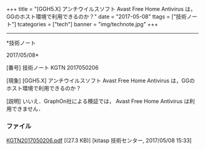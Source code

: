 ﻿+++
title = "[GGH5.X] アンチウイルスソフト Avast Free Home Antivirus は，GGのホスト環境で利用できるのか？"
date = "2017-05-08"
ttags = ["技術ノート"]
tcategories = ["tech"]
banner = "img/technote.jpg"
+++

-----------------------------------------------------------------------------------------------------------------------------

*技術ノート

2017/05/08*


[番号]
技術ノート KGTN 2017050206

[現象]
[GGH5.X] アンチウイルスソフト Avast Free Home Antivirus
は，GGのホスト環境で利用できるのか？

[説明]
いいえ．GraphOn社による検証では， Avast Free Home Antivirus
は利用できません．


### ファイル

 
 


[KGTN2017050206.pdf](http://techreport.kitasp.net/attachments/download/3575/KGTN2017050206.pdf)
 [(27.3 KB)] [kitasp 技術センター, 2017/05/08
15:33]


 


 

